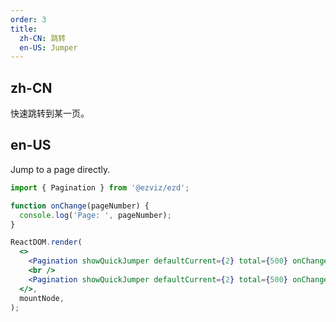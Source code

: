 ```yaml
---
order: 3
title:
  zh-CN: 跳转
  en-US: Jumper
---
```


## zh-CN

快速跳转到某一页。

## en-US

Jump to a page directly.

```jsx
import { Pagination } from '@ezviz/ezd';

function onChange(pageNumber) {
  console.log('Page: ', pageNumber);
}

ReactDOM.render(
  <>
    <Pagination showQuickJumper defaultCurrent={2} total={500} onChange={onChange} />
    <br />
    <Pagination showQuickJumper defaultCurrent={2} total={500} onChange={onChange} disabled />
  </>,
  mountNode,
);
```
